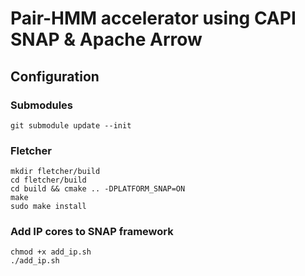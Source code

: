 # Pair-HMM accelerator using CAPI SNAP & Apache Arrow

## Configuration
### Submodules
`git submodule update --init`

### Fletcher
```
mkdir fletcher/build
cd fletcher/build
cd build && cmake .. -DPLATFORM_SNAP=ON
make
sudo make install
```

### Add IP cores to SNAP framework
```
chmod +x add_ip.sh
./add_ip.sh
```
